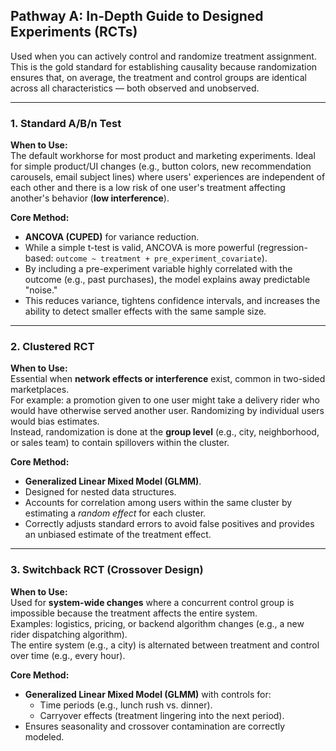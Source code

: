 ## Pathway A: In-Depth Guide to Designed Experiments (RCTs)

Used when you can actively control and randomize treatment assignment.  
This is the gold standard for establishing causality because randomization ensures that, on average, the treatment and control groups are identical across all characteristics — both observed and unobserved.

---

### 1. Standard A/B/n Test

**When to Use:**  
The default workhorse for most product and marketing experiments. Ideal for simple product/UI changes (e.g., button colors, new recommendation carousels, email subject lines) where users' experiences are independent of each other and there is a low risk of one user's treatment affecting another's behavior (**low interference**).

**Core Method:**  
- **ANCOVA (CUPED)** for variance reduction.  
- While a simple t-test is valid, ANCOVA is more powerful (regression-based: `outcome ~ treatment + pre_experiment_covariate`).  
- By including a pre-experiment variable highly correlated with the outcome (e.g., past purchases), the model explains away predictable "noise."  
- This reduces variance, tightens confidence intervals, and increases the ability to detect smaller effects with the same sample size.

---

### 2. Clustered RCT

**When to Use:**  
Essential when **network effects or interference** exist, common in two-sided marketplaces.  
For example: a promotion given to one user might take a delivery rider who would have otherwise served another user. Randomizing by individual users would bias estimates.  
Instead, randomization is done at the **group level** (e.g., city, neighborhood, or sales team) to contain spillovers within the cluster.

**Core Method:**  
- **Generalized Linear Mixed Model (GLMM)**.  
- Designed for nested data structures.  
- Accounts for correlation among users within the same cluster by estimating a *random effect* for each cluster.  
- Correctly adjusts standard errors to avoid false positives and provides an unbiased estimate of the treatment effect.

---

### 3. Switchback RCT (Crossover Design)

**When to Use:**  
Used for **system-wide changes** where a concurrent control group is impossible because the treatment affects the entire system.  
Examples: logistics, pricing, or backend algorithm changes (e.g., a new rider dispatching algorithm).  
The entire system (e.g., a city) is alternated between treatment and control over time (e.g., every hour).

**Core Method:**  
- **Generalized Linear Mixed Model (GLMM)** with controls for:  
  - Time periods (e.g., lunch rush vs. dinner).  
  - Carryover effects (treatment lingering into the next period).  
- Ensures seasonality and crossover contamination are correctly modeled.
